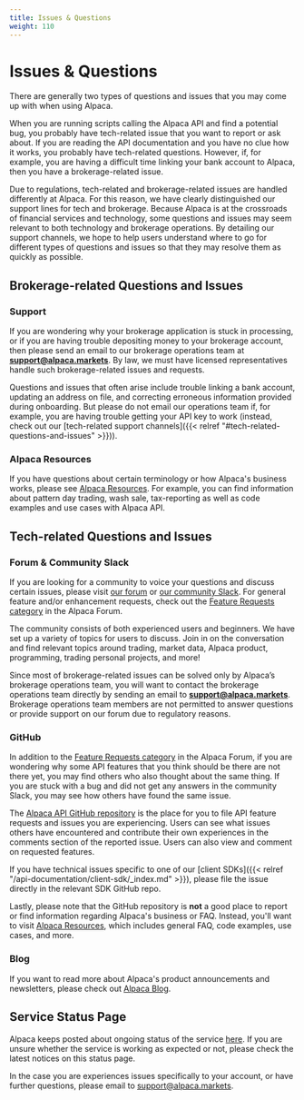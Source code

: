 ```yaml
---
title: Issues & Questions
weight: 110
---
```


# Issues & Questions

There are generally two types of questions and issues that you may come up with when using Alpaca.

When you are running scripts calling the Alpaca API and find a potential bug, you probably have tech-related issue that
you want to report or ask about. If you are reading the API documentation and you have no clue how it works, you
probably have tech-related questions. However, if, for example, you are having a difficult time linking your bank
account to Alpaca, then you have a brokerage-related issue.

Due to regulations, tech-related and brokerage-related issues are handled differently at Alpaca. For this reason, we
have clearly distinguished our support lines for tech and brokerage. Because Alpaca is at the crossroads of financial
services and technology, some questions and issues may seem relevant to both technology and brokerage operations.
By detailing our support channels, we hope to help users understand where to go for different types of questions
and issues so that they may resolve them as quickly as possible.

## Brokerage-related Questions and Issues

### Support

If you are wondering why your brokerage application is stuck in processing, or if you are having trouble depositing
money to your brokerage account, then please send an email to our brokerage operations team at **support@alpaca.markets**. By law, we must
have licensed representatives handle such brokerage-related issues and requests.

Questions and issues that often arise include trouble linking a bank account, updating an address on file, and
correcting erroneous information provided during onboarding. But please do not email our operations team
if, for example, you are having trouble getting your API key to work (instead, check out our
[tech-related support channels]({{< relref "#tech-related-questions-and-issues" >}})).

### Alpaca Resources

If you have questions about certain terminology or how Alpaca's business works, please see
[Alpaca Resources](https://alpaca.markets/learn/). For example, you can find information about
pattern day trading, wash sale, tax-reporting as well as code examples and use cases with Alpaca API.



## Tech-related Questions and Issues

### Forum & Community Slack

If you are looking for a community to voice your questions and discuss certain issues, please visit [our forum](https://forum.alpaca.markets) or [our community Slack](https://alpaca-community.slack.com). For general feature and/or enhancement requests, check out the [Feature Requests category](https://forum.alpaca.markets/c/alpaca/feature-requests) in the Alpaca Forum.

The community consists of both experienced users and beginners. We have set up a variety of topics for users to discuss. Join in on the conversation and find relevant topics around trading, market data, Alpaca product, programming, trading personal projects, and more!

Since most of brokerage-related issues can be solved only by Alpaca’s brokerage operations team, you will want to contact the brokerage operations team directly by sending an email to **support@alpaca.markets**. Brokerage operations team members are not permitted to answer
questions or provide support on our forum due to regulatory reasons.


### GitHub

In addition to the [Feature Requests category](https://forum.alpaca.markets/c/alpaca/feature-requests) in the Alpaca Forum, if you are wondering why some API features that you think should be there are not there yet, you may find others who also
thought about the same thing. If you are stuck with a bug and did not get any answers in the community Slack, you may
see how others have found the same issue.

The [Alpaca API GitHub repository](https://github.com/alpacahq/Alpaca-API) is the place for you to file API feature requests
and issues you are experiencing. Users can see what issues others have encountered and contribute their own experiences
in the comments section of the reported issue. Users can also view and comment on requested features.

If you have technical issues specific to one of our [client SDKs]({{< relref "/api-documentation/client-sdk/_index.md" >}}),
please file the issue directly in the relevant SDK GitHub repo.

Lastly, please note that the GitHub repository is **not** a good place to report or find information regarding Alpaca's business or FAQ. Instead, you'll want to visit [Alpaca Resources](https://alpaca.markets/learn/), which includes general FAQ, code examples, use cases, and more.


### Blog

If you want to read more about Alpaca's product announcements and newsletters, please check out
[Alpaca Blog](https://alpaca.markets/blog/).


## Service Status Page

Alpaca keeps posted about ongoing status of the service [here](http://status.alpaca.markets).
If you are unsure whether the service is working as expected or not, please check
the latest notices on this status page.

In the case you are experiences issues specifically to your account, or
have further questions, please email to [support@alpaca.markets](mailto:support@alpaca.markets).

